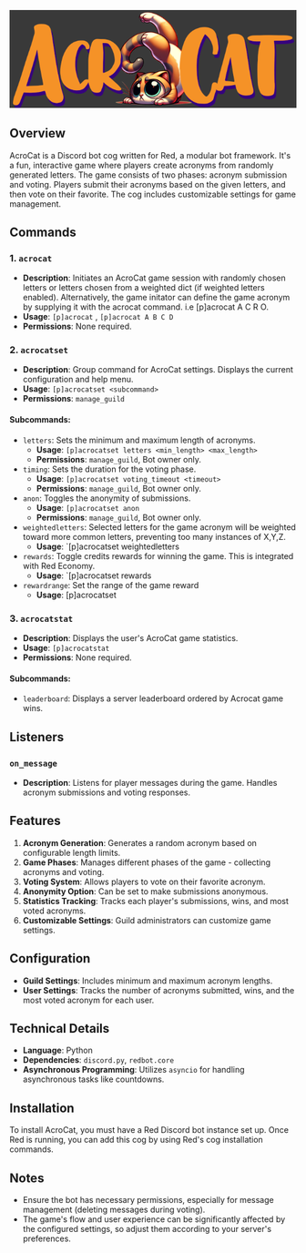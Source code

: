 

![AcroCat Logo](./acrocat_logo.png)

## Overview

AcroCat is a Discord bot cog written for Red, a modular bot framework. It's a fun, interactive game where players create acronyms from randomly generated letters. The game consists of two phases: acronym submission and voting. Players submit their acronyms based on the given letters, and then vote on their favorite. The cog includes customizable settings for game management.

## Commands

### 1. `acrocat`

-   **Description**: Initiates an AcroCat game session with randomly chosen letters or letters chosen from a weighted dict (if weighted letters enabled). Alternatively, the game initator can define the game acronym by supplying it with the acrocat command. i.e [p]acrocat A C R O. 
-   **Usage**: `[p]acrocat` ,  `[p]acrocat A B C D`
-   **Permissions**: None required.


### 2. `acrocatset`

-   **Description**: Group command for AcroCat settings. Displays the current configuration and help menu. 
-   **Usage**: `[p]acrocatset <subcommand>`
-   **Permissions**: `manage_guild`

#### Subcommands:

-   `letters`: Sets the minimum and maximum length of acronyms.
    -   **Usage**: `[p]acrocatset letters <min_length> <max_length>`
    -   **Permissions**: `manage_guild`, Bot owner only.
-   `timing`: Sets the duration for the voting phase.
    -   **Usage**: `[p]acrocatset voting_timeout <timeout>`
    -   **Permissions**: `manage_guild`, Bot owner only.
-   `anon`: Toggles the anonymity of submissions.
    -   **Usage**: `[p]acrocatset anon`
    -   **Permissions**: `manage_guild`, Bot owner only.
-   `weightedletters`: Selected letters for the game acronym will be weighted toward more common letters, preventing too many instances of X,Y,Z.
    - **Usage**: `[p]acrocatset weightedletters 
-   `rewards`: Toggle credits rewards for winning the game. This is integrated with Red Economy. 
    - **Usage**: `[p]acrocatset rewards
-   `rewardrange`: Set the range of the game reward
    - **Usage**: [p]acrocatset <min> <max> 

### 3. `acrocatstat`

-   **Description**: Displays the user's AcroCat game statistics.
-   **Usage**: `[p]acrocatstat`
-   **Permissions**: None required.

#### Subcommands:
- `leaderboard`: Displays a server leaderboard ordered by Acrocat game wins. 

## Listeners

### `on_message`

-   **Description**: Listens for player messages during the game. Handles acronym submissions and voting responses.

## Features

1.  **Acronym Generation**: Generates a random acronym based on configurable length limits.
2.  **Game Phases**: Manages different phases of the game - collecting acronyms and voting.
3.  **Voting System**: Allows players to vote on their favorite acronym.
4.  **Anonymity Option**: Can be set to make submissions anonymous.
5.  **Statistics Tracking**: Tracks each player's submissions, wins, and most voted acronyms.
6.  **Customizable Settings**: Guild administrators can customize game settings.

## Configuration

-   **Guild Settings**: Includes minimum and maximum acronym lengths.
-   **User Settings**: Tracks the number of acronyms submitted, wins, and the most voted acronym for each user.

## Technical Details

-   **Language**: Python
-   **Dependencies**: `discord.py`, `redbot.core`
-   **Asynchronous Programming**: Utilizes `asyncio` for handling asynchronous tasks like countdowns.

## Installation

To install AcroCat, you must have a Red Discord bot instance set up. Once Red is running, you can add this cog by using Red's cog installation commands.

## Notes

-   Ensure the bot has necessary permissions, especially for message management (deleting messages during voting).
-   The game's flow and user experience can be significantly affected by the configured settings, so adjust them according to your server's preferences.
